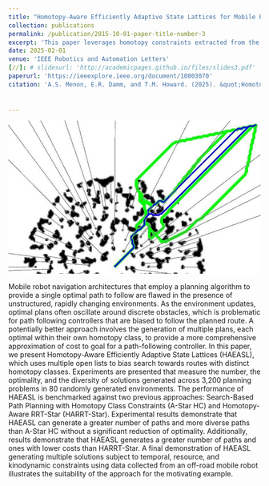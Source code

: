 ```yaml
---
title: "Homotopy-Aware Efficiently Adaptive State Lattices for Mobile Robot Motion Planning in Cluttered Environments"
collection: publications
permalink: /publication/2015-10-01-paper-title-number-3
excerpt: 'This paper leverages homotopy constraints extracted from the surrounding environment in order to provide motion plans that ease the burden of path-following controllers for mobile robot navigation.'
date: 2025-02-01
venue: 'IEEE Robotics and Automation Letters'
[//]: # slidesurl: 'http://academicpages.github.io/files/slides3.pdf'
paperurl: 'https://ieeexplore.ieee.org/document/10803070'
citation: 'A.S. Menon, E.R. Damm, and T.M. Howard. (2025). &quot;Homotopy-Aware Efficiently Adaptive State Lattices for Mobile Robot Motion Planning in Cluttered Environments.&quot; <i>IEEE Robotics and Automation Letters</i>. vol. 10, no. 2, pp. 947-954.'


---
```


![alt text](/images/combined-100m-solution.jpg 'yuh')

Mobile robot navigation architectures that employ a planning algorithm to provide a single optimal path to follow are flawed in the presence of unstructured, rapidly changing environments. As the environment updates, optimal plans often oscillate around discrete obstacles, which is problematic for path following controllers that are biased to follow the planned route. A potentially better approach involves the generation of multiple plans, each optimal within their own homotopy class, to provide a more comprehensive approximation of cost to goal for a path-following controller. In this paper, we present Homotopy-Aware Efficiently Adaptive State Lattices (HAEASL), which uses multiple open lists to bias search towards routes with distinct homotopy classes. Experiments are presented that measure the number, the optimality, and the diversity of solutions generated across 3,200 planning problems in 80 randomly generated environments. The performance of HAEASL is benchmarked against two previous approaches: Search-Based Path Planning with Homotopy Class Constraints (A-Star HC) and Homotopy-Aware RRT-Star (HARRT-Star). Experimental results demonstrate that HAEASL can generate a greater number of paths and more diverse paths than A-Star HC without a significant reduction of optimality. Additionally, results demonstrate that HAEASL generates a greater number of paths and ones with lower costs than HARRT-Star. A final demonstration of HAEASL generating multiple solutions subject to temporal, resource, and kinodynamic constraints using data collected from an off-road mobile robot illustrates the suitability of the approach for the motivating example.
